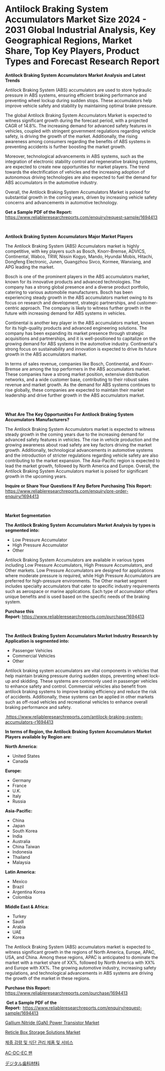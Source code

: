 <p><h1>Antilock Braking System Accumulators Market Size 2024 - 2031 Global Industrial Analysis, Key Geographical Regions, Market Share, Top Key Players, Product Types and Forecast Research Report</h1></p><p><strong>Antilock Braking System Accumulators Market Analysis and Latest Trends</strong></p>
<p><p>Antilock Braking System (ABS) accumulators are used to store hydraulic pressure in ABS systems, ensuring efficient braking performance and preventing wheel lockup during sudden stops. These accumulators help improve vehicle safety and stability by maintaining optimal brake pressure.</p><p>The global Antilock Braking System Accumulators Market is expected to witness significant growth during the forecast period, with a projected CAGR of 14.8%. The increasing demand for advanced safety features in vehicles, coupled with stringent government regulations regarding vehicle safety, is driving the growth of the market. Additionally, the rising awareness among consumers regarding the benefits of ABS systems in preventing accidents is further boosting the market growth.</p><p>Moreover, technological advancements in ABS systems, such as the integration of electronic stability control and regenerative braking systems, are expected to create new opportunities for market players. The trend towards the electrification of vehicles and the increasing adoption of autonomous driving technologies are also expected to fuel the demand for ABS accumulators in the automotive industry.</p><p>Overall, the Antilock Braking System Accumulators Market is poised for substantial growth in the coming years, driven by increasing vehicle safety concerns and advancements in automotive technology.</p></p>
<p><strong>Get a Sample PDF of the Report:&nbsp;</strong> <a href="https://www.reliableresearchreports.com/enquiry/request-sample/1694413">https://www.reliableresearchreports.com/enquiry/request-sample/1694413</a></p>
<p>&nbsp;</p>
<p><strong>Antilock Braking System Accumulators Major Market Players</strong></p>
<p><p>The Antilock Braking System (ABS) Accumulators market is highly competitive, with key players such as Bosch, Knorr-Bremse, ADVICS, Continental, Wabco, TRW, Nissin Kogyo, Mando, Hyundai Mobis, Hitachi, Dongfeng Electronic, Junen, Guangzhou Sivco, Kormee, Wanxiang, and APG leading the market.</p><p>Bosch is one of the prominent players in the ABS accumulators market, known for its innovative products and advanced technologies. The company has a strong global presence and a diverse product portfolio, catering to various automobile manufacturers. Bosch has been experiencing steady growth in the ABS accumulators market owing to its focus on research and development, strategic partnerships, and customer-centric approach. The company is likely to witness further growth in the future with increasing demand for ABS systems in vehicles.</p><p>Continental is another key player in the ABS accumulators market, known for its high-quality products and advanced engineering solutions. The company has been expanding its market presence through strategic acquisitions and partnerships, and it is well-positioned to capitalize on the growing demand for ABS systems in the automotive industry. Continental's strong focus on sustainability and innovation is expected to drive its future growth in the ABS accumulators market.</p><p>In terms of sales revenue, companies like Bosch, Continental, and Knorr-Bremse are among the top performers in the ABS accumulators market. These companies have a strong market position, extensive distribution networks, and a wide customer base, contributing to their robust sales revenue and market growth. As the demand for ABS systems continues to rise globally, these companies are expected to maintain their market leadership and drive further growth in the ABS accumulators market.</p></p>
<p>&nbsp;</p>
<p><strong>What Are The Key Opportunities For Antilock Braking System Accumulators Manufacturers?</strong></p>
<p><p>The Antilock Braking System Accumulators market is expected to witness steady growth in the coming years due to the increasing demand for advanced safety features in vehicles. The rise in vehicle production and the growing awareness about road safety are key factors driving the market growth. Additionally, technological advancements in automotive systems and the introduction of stricter regulations regarding vehicle safety are also contributing to the market expansion. The Asia-Pacific region is expected to lead the market growth, followed by North America and Europe. Overall, the Antilock Braking System Accumulators market is poised for significant growth in the upcoming years.</p></p>
<p><strong>Inquire or Share Your Questions If Any Before Purchasing This Report:</strong> <a href="https://www.reliableresearchreports.com/enquiry/pre-order-enquiry/1694413">https://www.reliableresearchreports.com/enquiry/pre-order-enquiry/1694413</a></p>
<p>&nbsp;</p>
<p><strong>Market Segmentation</strong></p>
<p><strong>The Antilock Braking System Accumulators Market Analysis by types is segmented into:</strong></p>
<p><ul><li>Low Pressure Accumulator</li><li>High Pressure Accumulator</li><li>Other</li></ul></p>
<p><p>Antilock Braking System Accumulators are available in various types including Low Pressure Accumulators, High Pressure Accumulators, and Other markets. Low Pressure Accumulators are designed for applications where moderate pressure is required, while High Pressure Accumulators are preferred for high-pressure environments. The Other market segment includes specialty accumulators that cater to specific industry requirements such as aerospace or marine applications. Each type of accumulator offers unique benefits and is used based on the specific needs of the braking system.</p></p>
<p><strong>Purchase this Report:&nbsp;</strong><a href="https://www.reliableresearchreports.com/purchase/1694413">https://www.reliableresearchreports.com/purchase/1694413</a></p>
<p>&nbsp;</p>
<p><strong>The Antilock Braking System Accumulators Market Industry Research by Application is segmented into:</strong></p>
<p><ul><li>Passenger Vehicles</li><li>Commercial Vehicles</li><li>Other</li></ul></p>
<p><p>Antilock braking system accumulators are vital components in vehicles that help maintain braking pressure during sudden stops, preventing wheel lock-up and skidding. These systems are commonly used in passenger vehicles to enhance safety and control. Commercial vehicles also benefit from antilock braking systems to improve braking efficiency and reduce the risk of accidents. Additionally, these systems can be applied in other markets such as off-road vehicles and recreational vehicles to enhance overall braking performance and safety.</p></p>
<p><a href="https://www.reliableresearchreports.com/antilock-braking-system-accumulators-r1694413">&nbsp;https://www.reliableresearchreports.com/antilock-braking-system-accumulators-r1694413</a></p>
<p><strong>In terms of Region, the Antilock Braking System Accumulators Market Players available by Region are:</strong></p>
<p>
    <p> <strong> North America: </strong>
        <ul>
            <li>United States</li>
            <li>Canada</li>
        </ul>
        </p> 
    <p> <strong> Europe: </strong>
        <ul>
            <li>Germany</li>
            <li>France</li>
            <li>U.K.</li>
            <li>Italy</li>
            <li>Russia</li>
        </ul>
        </p> 
    <p> <strong> Asia-Pacific: </strong>
        <ul>
            <li>China</li>
            <li>Japan</li>
            <li>South Korea</li>
            <li>India</li>
            <li>Australia</li>
            <li>China Taiwan</li>
            <li>Indonesia</li>
            <li>Thailand</li>
            <li>Malaysia</li>
        </ul>
        </p> 
    <p> <strong> Latin America: </strong>
        <ul>
            <li>Mexico</li>
            <li>Brazil</li>
            <li>Argentina Korea</li>
            <li>Colombia</li>
        </ul>
        </p> 
    <p> <strong> Middle East & Africa: </strong>
        <ul>
            <li>Turkey</li>
            <li>Saudi</li>
            <li>Arabia</li>
            <li>UAE</li>
            <li>Korea</li>
        </ul>
    </p>
    </p>
<p><p>The Antilock Braking System (ABS) accumulators market is expected to witness significant growth in the regions of North America, Europe, APAC, USA, and China. Among these regions, APAC is anticipated to dominate the market with a market share of XX%, followed by North America with XX% and Europe with XX%. The growing automotive industry, increasing safety regulations, and technological advancements in ABS systems are driving the growth of the market in these regions.</p></p>
<p><strong>Purchase this Report: </strong><a href="https://www.reliableresearchreports.com/purchase/1694413">https://www.reliableresearchreports.com/purchase/1694413</a></p>
<p>&nbsp;<strong>Get a Sample PDF of the Report:&nbsp;&nbsp;</strong><a href="https://www.reliableresearchreports.com/enquiry/request-sample/1694413">https://www.reliableresearchreports.com/enquiry/request-sample/1694413</a></p>
<p><strong></strong></p>
<p><p><a href="https://issuu.com/reportprime-2/docs/gallium-nitride-gan-power-transistor-market-size-2">Gallium Nitride (GaN) Power Transistor Market</a></p><p><a href="https://github.com/AdrianaPaucek2023/Market-Research-Report-List-1/blob/main/reticle-box-storage-solutions-market.md">Reticle Box Storage Solutions Market</a></p><p><a href="https://github.com/novabrown3/Market-Research-Report-List-1/blob/main/784857596406.md">체중 감량 및 식단 관리 제품 및 서비스</a></p><p><a href="https://github.com/durgin521/Market-Research-Report-List-1/blob/main/177728596407.md">AC-DC-EC 팬</a></p><p><a href="https://github.com/laurenreichert/Market-Research-Report-List-2/blob/main/5817333102906.md">デジタル歯科材料</a></p></p>